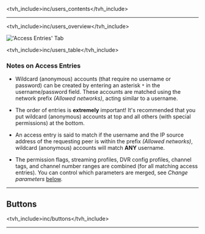 <tvh_include>inc/users_contents</tvh_include>

---

<tvh_include>inc/users_overview</tvh_include>

!['Access Entries' Tab](static/img/doc/users/access_entries_tab.png)

<tvh_include>inc/users_table</tvh_include>

### Notes on Access Entries

* Wildcard (anonymous) accounts (that require no username or password) 
can be created by entering an asterisk `*` in the username/password field. 
These accounts are matched using the network prefix *(Allowed networks)*, 
acting similar to a username.

* The order of entries is **extremely** important! It's recommended 
that you put wildcard (anonymous) accounts at top and all others 
(with special permissions) at the bottom. 

* An access entry is said to match if the username and the IP source 
address of the requesting peer is within the prefix *(Allowed networks)*, 
wildcard (anonymous) accounts will match **ANY** username.

* The permission flags, streaming profiles, DVR config profiles, channel tags, and channel
number ranges are combined (for all matching access entries). You can 
control which parameters are merged, see *Change parameters* [below](#items). 

---

## Buttons

<tvh_include>inc/buttons</tvh_include>


---


